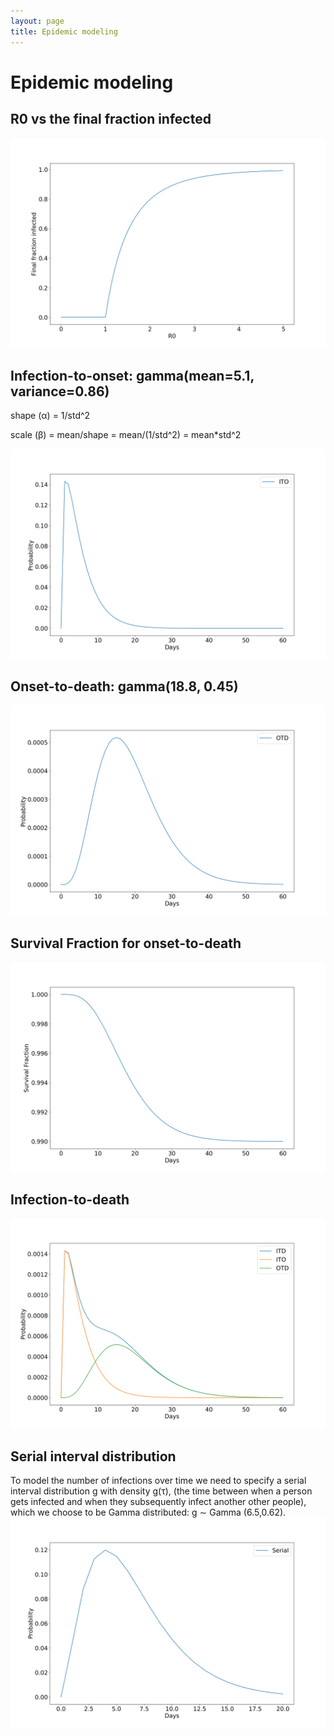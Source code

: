```yaml
---
layout: page
title: Epidemic modeling
---
```


# Epidemic modeling

## R0 vs the final fraction infected
![R0_vs_tau](./assets/R0_vs_tau.png)

## Infection-to-onset: gamma(mean=5.1, variance=0.86)
shape (α) = 1/std^2

scale (β) = mean/shape = mean/(1/std^2) = mean*std^2

![ITO.png](./assets/ITO.png)

## Onset-to-death: gamma(18.8, 0.45)
![OTD.png](./assets/OTD.png)

## Survival Fraction for onset-to-death
![survival_fraction.png](./assets/survival_fraction.png)

## Infection-to-death
![ITD.png](./assets/ITD.svg)

## Serial interval distribution
To model the number of infections over time we need to specify a serial
interval distribution g with density g(τ), (the time between when a person gets infected and when they subsequently infect another other people), which we choose to be Gamma distributed: g ∼ Gamma (6.5,0.62).
![Serial.svg](./assets/Serial.svg)
